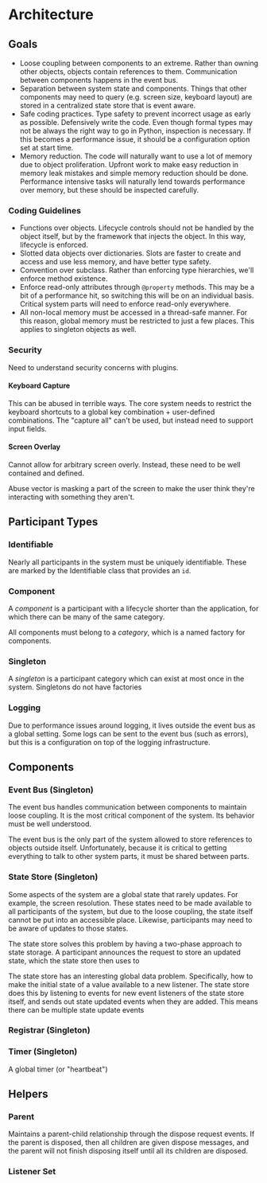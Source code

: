 # Architecture

## Goals

* Loose coupling between components to an extreme.  Rather than owning other objects, objects contain references to them.  Communication between components happens in the event bus.
* Separation between system state and components.  Things that other components may need to query (e.g. screen size, keyboard layout) are stored in a centralized state store that is event aware.
* Safe coding practices.  Type safety to prevent incorrect usage as early as possible.  Defensively write the code.  Even though formal types may not be always the right way to go in Python, inspection is necessary.  If this becomes a performance issue, it should be a configuration option set at start time.
* Memory reduction.  The code will naturally want to use a lot of memory due to object proliferation.  Upfront work to make easy reduction in memory leak mistakes and simple memory reduction should be done.  Performance intensive tasks will naturally lend towards performance over memory, but these should be inspected carefully.

### Coding Guidelines

* Functions over objects.  Lifecycle controls should not be handled by the object itself, but by the framework that injects the object.  In this way, lifecycle is enforced.
* Slotted data objects over dictionaries.  Slots are faster to create and access and use less memory, and have better type safety.
* Convention over subclass.  Rather than enforcing type hierarchies, we'll enforce method existence.
* Enforce read-only attributes through `@property` methods.  This may be a bit of a performance hit, so switching this will be on an individual basis.  Critical system parts will need to enforce read-only everywhere.
* All non-local memory must be accessed in a thread-safe manner.  For this reason, global memory must be restricted to just a few places.  This applies to singleton objects as well.

### Security

Need to understand security concerns with plugins.

#### Keyboard Capture

This can be abused in terrible ways.  The core system needs to restrict the keyboard shortcuts to a global key combination + user-defined combinations.  The "capture all" can't be used, but instead need to support input fields.

#### Screen Overlay

Cannot allow for arbitrary screen overly.  Instead, these need to be well contained and defined.

Abuse vector is masking a part of the screen to make the user think they're interacting with something they aren't.

## Participant Types

### Identifiable

Nearly all participants in the system must be uniquely identifiable.  These are marked by the Identifiable class that provides an `id`.

### Component

A *component* is a participant with a lifecycle shorter than the application, for which there can be many of the same category.

All components must belong to a *category*, which is a named factory for components.


### Singleton

A *singleton* is a participant category which can exist at most once in the system.  Singletons do not have factories


### Logging

Due to performance issues around logging, it lives outside the event bus as a global setting.  Some logs can be sent to the event bus (such as errors), but this is a configuration on top of the logging infrastructure.


## Components

### Event Bus (Singleton)

The event bus handles communication between components to maintain loose coupling.  It is the most critical component of the system.  Its behavior must be well understood.

The event bus is the only part of the system allowed to store references to objects outside itself.  Unfortunately, because it is critical to getting everything to talk to other system parts, it must be shared between parts.


### State Store (Singleton)

Some aspects of the system are a global state that rarely updates.  For example, the screen resolution.  These states need to be made available to all participants of the system, but due to the loose coupling, the state itself cannot be put into an accessible place.  Likewise, participants may need to be aware of updates to those states.

The state store solves this problem by having a two-phase approach to state storage.  A participant announces the request to store an updated state, which the state store then uses to

The state store has an interesting global data problem.  Specifically, how to make the initial state of a value available to a new listener.  The state store does this by listening to events for new event listeners of the state store itself, and sends out state updated events when they are added.  This means there can be multiple state update events


### Registrar (Singleton)


### Timer (Singleton)

A global timer (or "heartbeat")


## Helpers

### Parent

Maintains a parent-child relationship through the dispose request events.  If the parent is disposed, then all children are given dispose messages, and the parent will not finish disposing itself until all its children are disposed.

### Listener Set
